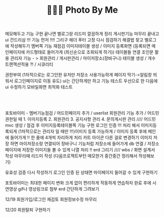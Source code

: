 <h1 align="center">🙋🏻‍♂️ Photo By Me </h1><br>


메모해두고 기능 구현 끝나면 벨로그랑 리드미 깔끔하게 정리
게시판기능 마무리 끝내고 ui 건드리삼 !!! 기능 먼저 !!!!
그리구 헤더 푸터 고정 다시 점검하기
해결법 찾고 벨로그에 작성해두기
멤버쪽 기능 재점검
이미지테이블 생성 / 이미지 등록화면 (등록되면 메인페이지에 카드형태로 들어가게 (최신순으로 조회되게 하기))
테이블들 연결 조인문 활용
관리자 기능 - > 회원관리 / 게시판관리 / 
마이저장소(장바구니) 테이블 생성 / 
개수 트랜잭션적용 ?! / 
시큐리티

권한부여 (1차적으로는 로그인한 유저만 저장소 사용가능하게
페이지 막기->알림창 띄워서 로그인페이지로 이동 유도)
ui는 간단하게만 하고 기능 테스트 우선으로 한 다음에
ui 수정하기 모바일화면 최적화 테스트

<br>
<br>
<br>
포토바이미 - 멤버기능점검 / 어드민페이지 추가 / userlist 회원관리 기능 추가 / 어드민권한일 때 
1. 이미지등록 2. 회원관리 3. 공지사항 관리 4. 문의게시판 관리 //// 
어드민 mvc 생성 / 
점검 후 
이미지등록테이블쪽 기능 구현
로그인 인증 !!! 처리 해서 이미지등록되게 (1차적으로는 관리자 일 때만 !!!)이미지 등록 가능하게 /
이미지 등록 후에 메인에 들어가게 !! 한 줄에 4개씩 자리하게 처리
카트 아이콘 다른 걸로 변경하기 
이미지 저장 하면 마이저장소랑 연결되어 장바구니 기능처럼 저장소에 들어가게 db 연결 / 저장소페이지에 저장한 이미지들 볼 수 있게 나열 처리 !!
erd 그리기 //// wbs / 화면 설계서 작성 마무리때 리드미 작성 (다음프로젝트부턴 메모한거 중간중간 정리해서 작성해보기)

유효성 검증 다시 작성하기
로그인 인증 된 상태면 마이페이지 들어갈 수 있게 구현하기

포토바이미는 최대한 페이지 변화 크게 없이 편리하게 작동하게 연습하자
완료 후에 시연영상 gif나 영상링크로 첨부
erd 간단하게 그려보기


12/19 회원가입/로그인 재검토 
회원정보수정 마무리

12/20 회원탈퇴 구현하기 
